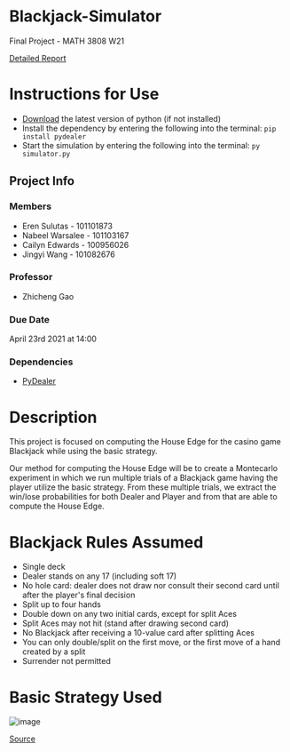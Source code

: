 # Blackjack-Simulator

Final Project - MATH 3808 W21

[Detailed Report](https://cmailcarletonca-my.sharepoint.com/:w:/g/personal/nabeelwarsalee_cmail_carleton_ca/Ee786zT-MfhEstP37LZOzxEBrpjhFdE_WQYhfXByFHA8Gw?e=XPxzeZ)

# Instructions for Use 
- [Download](https://www.python.org/downloads/release) the latest version of python (if not installed)
- Install the dependency by entering the following into the terminal: `pip install pydealer`
- Start the simulation by entering the following into the terminal: `py simulator.py`

## Project Info

### Members
- Eren Sulutas - 101101873
- Nabeel Warsalee - 101103167
- Cailyn Edwards - 100956026
- Jingyi Wang - 101082676

### Professor
- Zhicheng Gao

### Due Date
April 23rd 2021 at 14:00

### Dependencies 
- [PyDealer](https://pydealer.readthedocs.io/)

# Description

This project is focused on computing the House Edge for the casino game Blackjack while using the basic strategy.

Our method for computing the House Edge will be to create a Montecarlo experiment in which we run multiple trials of a Blackjack game having the player utilize the basic strategy.
From these multiple trials, we extract the win/lose probabilities for both Dealer and Player and from that are able to compute the House Edge.

# Blackjack Rules Assumed
- Single deck
- Dealer stands on any 17 (including soft 17)
- No hole card: dealer does not draw nor consult their second card until after the player's final decision
- Split up to four hands
- Double down on any two initial cards, except for split Aces
- Split Aces may not hit (stand after drawing second card)
- No Blackjack after receiving a 10-value card after splitting Aces
- You can only double/split on the first move, or the first move of a hand created by a split
- Surrender not permitted 

# Basic Strategy Used
![image](https://user-images.githubusercontent.com/28713150/115052421-ee53d600-9eab-11eb-8bb7-58221b2db225.png)

[Source](https://wizardofodds.com/games/blackjack/strategy/1-deck/)
